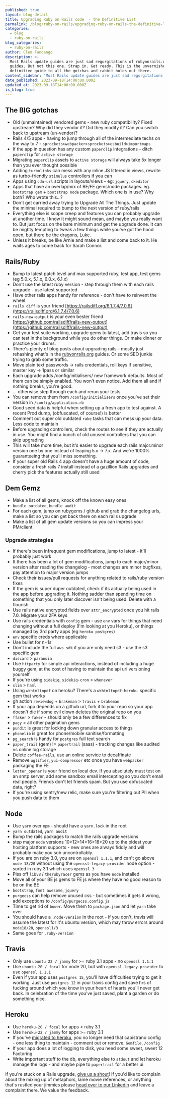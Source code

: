 ```yaml
---
published: true
layout: blog-detail
title: Upgrading Ruby on Rails code  - the Definitive List
permalink: /blog/ruby-on-rails/upgrading-ruby-on-rails-the-definitive-list
categories:
  - blog
  - ruby-on-rails
blog_categories:
  - ruby-on-rails
author: Clem Fandango
description: >-
  Most Rails update guides are just sad regurgitations of rubyonrails.org
  guides. But not this one. Strap in. Get ready. This is the unvarnished,
  definitive guide to all the gotchas and rabbit holes out there. 
content_sidebar: "Most Rails update guides are just sad regurgitations of rubyonrails.org guides. <br /><br />\nNot this one. \\\n<br /><br />\\\nMake a cup of tea, strap yourself in and get ready - this is the unvarnished, definitive guide. We've already wasted all the time there is and been down all the rabbit holes there are, so you don't need to! <br /><br />\nSo nice. \U0001F44D\n"
date_published: 2023-09-18T14:00:00.000Z
updated_at: 2023-09-18T14:00:00.000Z
is_blog: true
---
```


## The BIG gotchas

* Old (unmaintained) vendored gems - new ruby compatibility? Fixed upstream? Why did they vendor it? Did they modify it? Can you switch back to upstream (un-vendor)?
* Rails 4/5 apps - having to jump through all of the intermediate techs on the way to 7 - `sprockets>webpacker>sprockets>esbuild>importmaps`
* If the app in question has any custom `paperclip` integrations - ditch `paperclip` for `active storage`
* Migrating `paperclip` assets to `active storage` will always take 5x longer than you ever thought possible
* Adding `turbolinks` can mess with any inline JS littered in views, rewrite as turbo-friendly `stimulus` controllers if you can
* Apps using `cdn-url` scripts in layouts/views - eg: `jquery`, `ckeditor`
* Apps that have an overlap/mix of BE/FE gems/node packages. eg. `bootstrap gem` + `bootstrap node` package. Which one is in use? Why both? Who wrote this…?
* Don't get carried away trying to Upgrade All The Things. Just update the minimal required to bump to the next version of ruby/rails
* Everything else is scope creep and features you can probably upgrade at another time. I know it might sound mean, and maybe you really want to. But just focus on the bare minimum and get the upgrade done. It can be mighty tempting to tweak a few things while you've got the hood open, but there be the dragons, Luke.
* Unless it breaks, be like Arnie and make a list and come back to it. He waits ages to come back for Sarah Connor.

## Rails/Ruby

* Bump to latest patch level and max supported ruby, test app, test gems (eg 5.0.x, 5.1.x, 6.0.x, 6.1.x)
* Don't use the latest ruby version - step through them with each rails upgrade - use latest supported
* Have other rails apps handy for reference - don't have to reinvent the wheel
* `rails diff` is your friend [https://railsdiff.org/6.1.7.4/7.0.6](https://railsdiff.org/6.1.7.4/7.0.6)
* `rails-new-output` is your even bester friend [https://github.com/railsdiff/rails-new-output](https://github.com/railsdiff/rails-new-output)
* Get your test suite working, upgrade gems to latest, add travis so you can test in the background while you do other things. Or make dinner or practice your drums.
* There's plenty of blog posts about upgrading rails - mostly just rehashing what's in the [rubyonrails.org](http://rubyonrails.org/) guides. Or some SEO junkie trying to grab some traffic. 
* Move plain text passwords -> rails credentials, roll keys if sensitive, master key -> 1pass or similar
* Each upgrade adds /config/initialisers/ new framework defaults. Most of them can be simply enabled. You won't even notice. Add them all and if nothing breaks, you're good.
* ... otherwise step through each and rerun your tests
* You can remove them from `/config/initialisers` once you've set their version in `/config/application.rb`
* Good seed data is helpful when setting up a fresh app to test against. A recent Prod dump, (obfuscated, of course!) is better
* Comment out super old outdated `rake` tasks that can mess up your data. Less code to maintain
* Before upgrading controllers, check the routes to see if they are actually in use. You might find a bunch of old unused controllers that you can skip upgrading
* This will take more time, but it's easier to upgrade each rails major.minor version one by one instead of leaping 5.x -> 7.x. And we're 1000% guaranteeing that you'll miss something. 
* If your super old Rails 4 app doesn't have a huge amount of code, consider a fresh rails 7 install instead of a gazillion Rails upgrades and cherry pick the features actually still used

## Dem Gemz

* Make a list of all gems, knock off the known easy ones
* `bundle outdated`, `bundle audit`
* For each gem, jump on rubygems / github and grab the changelog urls, make a list so you can get back there on each rails upgrade
* Make a list of all gem update versions so you can impress your PM/client

### Upgrade strategies

* If there's been infrequent gem modifications, jump to latest - it'll probably just work
* It there has been a lot of gem modifications, jump to each major/minor version after reading the changelog - most changes are minor bugfixes, pay attention to major version jumps
* Check their issues/pull requests for anything related to rails/ruby version fixes
* If the gem is super duper outdated, check if its actually being used in the app before upgrading it. Nothing sadder than spending time on something that you only later discover isn't being used. Delete with a flourish.
* Use rails native encrypted fields over `attr_encrypted` once you hit rails 7.0. Migrate your 2FA keys
* Use rails credentials with `config` gem - use `env` vars for things that need changing without a full deploy (I'm looking at you Heroku), or things managed by 3rd party apps (eg `heroku postgres`)
* `env` specific creds where applicable
* Use bullet for n+1s
* Don't include the full `aws sdk` if you are only need s3 - use the s3 specific gem
* `discard` > `paranoia`
* Use `httparty` for simple api interactions, instead of including a huge buggy gem, at the cost of having to maintain the api url versioning yourself
* If you're using `sidekiq`, `sidekiq-cron` > `whenever`
* `slim` > `haml`
* Using `wkhtmltopdf` on heroku? There's a `wkhtmltopdf-heroku `specific gem that works
* gh action `reviewdog` + `brakeman` > `travis` + `brakeman`
* If your app depends on a github url, fork it to your repo so your app doesn't die if some evil clown deletes the original repo on you
* `ffaker` > `faker` - should only be a few differences to fix
* `pagy` > all other pagination gems
* `pundit` is great for locking down granular access to things
* `phonelib` is great for phone/mobile sanitise/formatting
* `pg_search` is handy for `postgres` full text search
* `paper_trail` (gem) != `papertrail` (saas) - tracking changes like audited vs online log storage
* Delete `coffee-rails`, use an online service to decaffinate
* Remove `uglifier`, `yui-compressor` etc once you have `webpacker` packaging the FE
* `letter_opener` is your friend on local dev. If you absolutely must test on an smtp server, add some sandbox email intercepting so you don't email real people. Friends don't let friends spam. But you use obfuscated data, right?
* If you're using sentry/new relic, make sure you're filtering out PII when you push data to them

## Node

* Use `yarn` over `npm` - should have a `yarn.lock` in the root
* `yarn outdated`, `yarn audit`
* Bump the rails packages to match the rails upgrade versions
* step major `node` versions 10>12>14>16>18>20 up to the oldest your hosting platform supports - new ones are always fiddly and will probably make you sob uncontrollably.
* If you are on ruby 3.0, you are on `openssl 1.1.1`, and can't go above `node 18/20` without using the `openssl-legacy-provider` node option - sorted in ruby 3.1 which uses `openssl 3`
* Piss off `libv8` / `therubyracer` gems as you have `node` installed
* Move all of your BE js gems to FE js where they have no good reason to be on the BE
* `bootstrap`, `font awesome`, `jquery`
* `purgecss` can help remove unused css - but sometimes it gets it wrong, add exceptions to `/config/purgecss.config.js`
* Time to get rid of `bower`. Move them to `package.json` and let `yarn` take over
* You should have a `.node-version` in the root - if you don't, travis will assume the latest for it's ubuntu version, which may throw errors around `node18/20`, `openssl1/3`
* Same goes for `.ruby-version`

## Travis

* Only use `ubuntu 22 / jammy` for >= ruby 3.1 apps - no `openssl 1.1.1`
* Use `ubuntu 20 / focal` for node 20, but with `openssl-legacy-provider` to use `openssl 1.1.1`
* Even if your app uses `postgres 15`, you'll have difficulties trying to get it working. Just use `postgres 12` in your travis config and save hrs of fucking around which you know in your heart of hearts you'll never get back. In celebration of the time you've just saved, plant a garden or do something nice.

## Heroku

* Use `heroku-20 / focal` for apps \< ruby 3.1
* Use `heroku-22 / jammy` for apps >= ruby 3.1
* If you've [migrated to heroku](/technology/heroku/), you no longer need that capistrano config - one less thing to maintain - comment out or remove. `Gemfile`, `/config`
* If your app does a lot of logging to disk, you need some sweet, sweet 12 Factoring
* Write important stuff to the db, everything else to `stdout` and let heroku manage the logs - and maybe pipe to `papertrail` for a better ui

If you're stuck on a Rails upgrade, [give us a shout](/hire-us/)! If you'd like to complain about the mixing up of metaphors, lame movie references, or anything that's rustled your jimmies please [head over to our Linkedin](https://www.linkedin.com/company/green-ant-solutions/about/) and leave a complaint there. We value the feedback.
